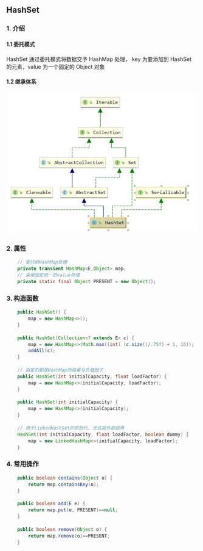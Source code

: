 ## HashSet

### 1. 介绍

#### 1.1 委托模式

HashSet 通过委托模式将数据交予 HashMap 处理， key 为要添加到 HashSet 的元素，value 为一个固定的 Object 对象

#### 1.2 继承体系

<img src="img/hashset继承体系.jpg" style="zoom:80%"/>

### 2. 属性

``` java
    // 委托给HashMap处理
	private transient HashMap<E,Object> map;
	// 采用固定统一的value存储
    private static final Object PRESENT = new Object();
```

### 3. 构造函数

``` java
    public HashSet() {
        map = new HashMap<>();
    }

    public HashSet(Collection<? extends E> c) {
        map = new HashMap<>(Math.max((int) (c.size()/.75f) + 1, 16));
        addAll(c);
    }

	// 指定的都是HashMap的容量与负载因子
    public HashSet(int initialCapacity, float loadFactor) {
        map = new HashMap<>(initialCapacity, loadFactor);
    }

    public HashSet(int initialCapacity) {
        map = new HashMap<>(initialCapacity);
    }

    // 用于LinkedHashSet的初始化，无法被外部调用
    HashSet(int initialCapacity, float loadFactor, boolean dummy) {
        map = new LinkedHashMap<>(initialCapacity, loadFactor);
    }
```

### 4. 常用操作

``` java
    public boolean contains(Object o) {
        return map.containsKey(o);
    }

    public boolean add(E e) {
        return map.put(e, PRESENT)==null;
    }

    public boolean remove(Object o) {
        return map.remove(o)==PRESENT;
    }
```

